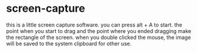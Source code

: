 # screen-capture
this is a little screen capture software.
you can press alt + A to start.
the point when you start to drag and the point where you ended dragging make the rectangle of the screen.
when you double clicked the mouse, the image will be saved to the system clipboard for other use.
